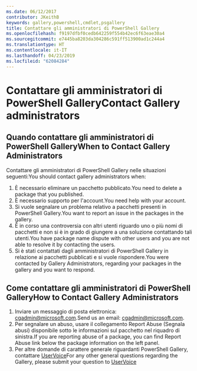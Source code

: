 ```yaml
---
ms.date: 06/12/2017
contributor: JKeithB
keywords: gallery,powershell,cmdlet,psgallery
title: Contattare gli amministratori di PowerShell Gallery
ms.openlocfilehash: f9197dfbf0cedb642259f554b42ec6f63eae30a4
ms.sourcegitcommit: e7445ba8203da304286c591ff513900ad1c244a4
ms.translationtype: HT
ms.contentlocale: it-IT
ms.lasthandoff: 04/23/2019
ms.locfileid: "62084284"
---
```

# <a name="contact-gallery-administrators"></a><span data-ttu-id="663c4-103">Contattare gli amministratori di PowerShell Gallery</span><span class="sxs-lookup"><span data-stu-id="663c4-103">Contact Gallery administrators</span></span>

## <a name="when-to-contact-gallery-administrators"></a><span data-ttu-id="663c4-104">Quando contattare gli amministratori di PowerShell Gallery</span><span class="sxs-lookup"><span data-stu-id="663c4-104">When to Contact Gallery Administrators</span></span>

<span data-ttu-id="663c4-105">Contattare gli amministratori di PowerShell Gallery nelle situazioni seguenti:</span><span class="sxs-lookup"><span data-stu-id="663c4-105">You should contact gallery administrators when:</span></span>

1. <span data-ttu-id="663c4-106">È necessario eliminare un pacchetto pubblicato.</span><span class="sxs-lookup"><span data-stu-id="663c4-106">You need to delete a package that you published.</span></span>
2. <span data-ttu-id="663c4-107">È necessario supporto per l'account.</span><span class="sxs-lookup"><span data-stu-id="663c4-107">You need help with your account.</span></span>
3. <span data-ttu-id="663c4-108">Si vuole segnalare un problema relativo a pacchetti presenti in PowerShell Gallery.</span><span class="sxs-lookup"><span data-stu-id="663c4-108">You want to report an issue in the packages in the gallery.</span></span>
4. <span data-ttu-id="663c4-109">È in corso una controversia con altri utenti riguardo uno o più nomi di pacchetti e non si è in grado di giungere a una soluzione contattando tali utenti.</span><span class="sxs-lookup"><span data-stu-id="663c4-109">You have package name dispute with other users and you are not able to resolve it by contacting the users.</span></span>
5. <span data-ttu-id="663c4-110">Si è stati contattati dagli amministratori di PowerShell Gallery in relazione ai pacchetti pubblicati e si vuole rispondere.</span><span class="sxs-lookup"><span data-stu-id="663c4-110">You were contacted by Gallery Administrators, regarding your packages in the gallery and you want to respond.</span></span>

## <a name="how-to-contact-gallery-administrators"></a><span data-ttu-id="663c4-111">Come contattare gli amministratori di PowerShell Gallery</span><span class="sxs-lookup"><span data-stu-id="663c4-111">How to Contact Gallery Administrators</span></span>

1. <span data-ttu-id="663c4-112">Inviare un messaggio di posta elettronica: cgadmin@microsoft.com.</span><span class="sxs-lookup"><span data-stu-id="663c4-112">Send us an email: cgadmin@microsoft.com.</span></span>
2. <span data-ttu-id="663c4-113">Per segnalare un abuso, usare il collegamento Report Abuse (Segnala abusi) disponibile sotto le informazioni sul pacchetto nel riquadro di sinistra.</span><span class="sxs-lookup"><span data-stu-id="663c4-113">If you are reporting abuse of a package, you can find Report Abuse link below the package information on the left panel.</span></span>
3. <span data-ttu-id="663c4-114">Per altre domande di carattere generale riguardanti PowerShell Gallery, contattare [UserVoice](http://windowsserver.uservoice.com/forums/301869-powershell)</span><span class="sxs-lookup"><span data-stu-id="663c4-114">For any other general questions regarding the Gallery, please submit your question to [UserVoice](http://windowsserver.uservoice.com/forums/301869-powershell)</span></span>
